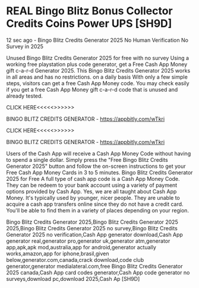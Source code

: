 # REAL Bingo Blitz Bonus Collector Credits Coins Power UPS [SH9D]

12 sec ago - Bingo Blitz Credits Generator 2025 No Human Verification No Survey in 2025

Unused Bingo Blitz Credits Generator 2025 for free with no survey Using a working free playstation plus code generator, get a Free Cash App Money gift c-a-r-d Generator 2025. This Bingo Blitz Credits Generator 2025 works in all areas and has no restrictions. on a daily basis With only a few simple steps, visitors can get a free Cash App Money code. You may check easily if you get a free Cash App Money gift c-a-r-d code that is unused and already tested.

CLICK HERE&lt;&lt;&lt;&lt;&lt;>>>>>>     

BINGO BLITZ CREDITS GENERATOR - https://appbitly.com/wTkri

CLICK HERE&lt;&lt;&lt;&lt;&lt;>>>>>>     

BINGO BLITZ CREDITS GENERATOR - https://appbitly.com/wTkri

Users of the Cash App will receive a Cash App Money Code without having to spend a single dollar. Simply press the "Free Bingo Blitz Credits Generator 2025" button and follow the on-screen instructions to get your Free Cash App Money Cards in 3 to 5 minutes. Bingo Blitz Credits Generator 2025 for Free A full type of cash app code is a Cash App Money Code. They can be redeem to your bank account using a variety of payment options provided by Cash App. Yes, we are all taught about Cash App Money. It's typically used by younger, nicer people. They are unable to acquire a cash app transfers online since they do not have a credit card. You'll be able to find them in a variety of places depending on your region.

Bingo Blitz Credits Generator 2025,Bingo Blitz Credits Generator 2025 2025,Bingo Blitz Credits Generator 2025 no survey,Bingo Blitz Credits Generator 2025 no verification,Cash App generator download,Cash App generator real,generator pro,generator uk,generator atm,generator app,apk,apk mod,australia,app for android,generator actually works,amazon,app for iphone,brasil,given below,generator.com,canada,crack download,code club generator,generator medialateral.com,free Bingo Blitz Credits Generator 2025 canada,Cash App card codes generator,Cash App code generator no surveys,download pc,download 2025,Cash Ap [SH9D]

